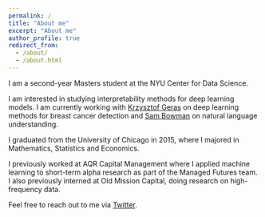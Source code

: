 ```yaml
---
permalink: /
title: "About me"
excerpt: "About me"
author_profile: true
redirect_from: 
  - /about/
  - /about.html
---
```

I am a second-year Masters student at the NYU Center for Data Science. 

I am interested in studying interpretability methods for deep learning models. I am currently working with [Krzysztof Geras](https://cs.nyu.edu/~kgeras/) on deep learning methods for breast cancer detection and [Sam Bowman](https://www.nyu.edu/projects/bowman/) on natural language understanding.

I graduated from the University of Chicago in 2015, where I majored in Mathematics, Statistics and Economics.

I previously worked at AQR Capital Management where I applied machine learning to short-term alpha research as part of the Managed Futures team. I also previously interned at Old Mission Capital, doing research on high-frequency data.

Feel free to reach out to me via [Twitter](https://twitter.com/zhansheng).